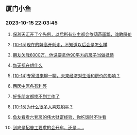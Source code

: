 ## 厦门小鱼 
### 2023-10-15 22:03:45

1. [保利天汇开了个先例，以后所有业主都会依葫芦画瓢，谁敢降价](http://bbs.xmfish.com/read-htm-tid-18088927.html)

2. [[10-15]现在的娃高开低走，不知道以后会是怎么样](http://bbs.xmfish.com/read-htm-tid-18089149.html)

3. [朋友欠我6000万，他说要拿他90平方的房子当做抵债](http://bbs.xmfish.com/read-htm-tid-18089097.html)

4. [每天都在想什么](http://bbs.xmfish.com/read-htm-tid-18088902.html)

5. [[10-14]专家进来聊一聊，未来经济对生活和房价的影响？](http://bbs.xmfish.com/read-htm-tid-18088939.html)

6. [西医中医各有利弊](http://bbs.xmfish.com/read-htm-tid-18088984.html)

7. [好多朋友都找不到工作了](http://bbs.xmfish.com/read-htm-tid-18089218.html)

8. [[10-15]为什么很多人喜欢躺平？](http://bbs.xmfish.com/read-htm-tid-18088999.html)

9. [鱼友看看六套房的伟大财富经验，你吃饭时不许看](http://bbs.xmfish.com/read-htm-tid-18089179.html)

10. [到底是招普工要求的会开车，还是……](http://bbs.xmfish.com/read-htm-tid-18088930.html)

